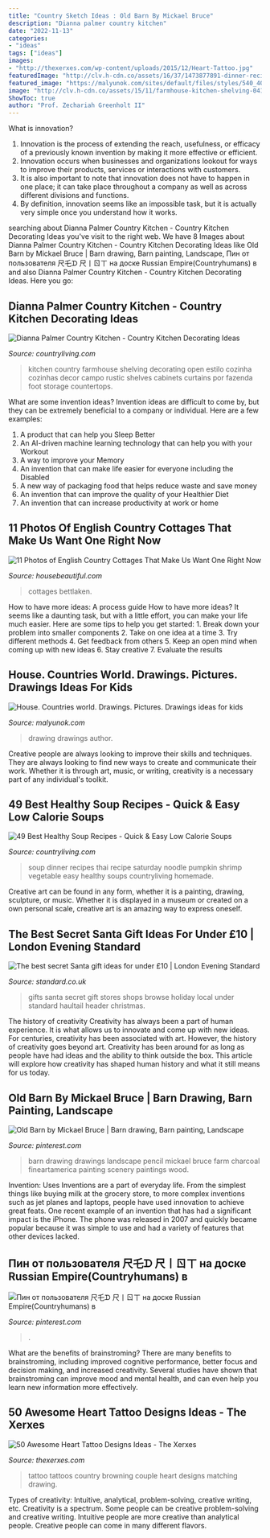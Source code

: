 ```yaml
---
title: "Country Sketch Ideas : Old Barn By Mickael Bruce"
description: "Dianna palmer country kitchen"
date: "2022-11-13"
categories:
- "ideas"
tags: ["ideas"]
images:
- "http://thexerxes.com/wp-content/uploads/2015/12/Heart-Tattoo.jpg"
featuredImage: "http://clv.h-cdn.co/assets/16/37/1473877891-dinner-recipes-thai-noodle-soup-pumpkin-1016.jpg"
featured_image: "https://malyunok.com/sites/default/files/styles/540_400/public/malunok/house_6.jpg?itok=mCVfDmDf"
image: "http://clv.h-cdn.co/assets/15/11/farmhouse-kitchen-shelving-0415-2.jpg"
ShowToc: true
author: "Prof. Zechariah Greenholt II"
---
```



What is innovation?
1. Innovation is the process of extending the reach, usefulness, or efficacy of a previously known invention by making it more effective or efficient.
2. Innovation occurs when businesses and organizations lookout for ways to improve their products, services or interactions with customers.
3. It is also important to note that innovation does not have to happen in one place; it can take place throughout a company as well as across different divisions and functions.
4. By definition, innovation seems like an impossible task, but it is actually very simple once you understand how it works.

	

		
searching about Dianna Palmer Country Kitchen - Country Kitchen Decorating Ideas you've visit to the right web. We have 8 Images about Dianna Palmer Country Kitchen - Country Kitchen Decorating Ideas like Old Barn by Mickael Bruce | Barn drawing, Barn painting, Landscape, Пин от пользователя 尺乇ᗪ 尺丨ㄖㄒ на доске Russian Empire(Countryhumans) в and also Dianna Palmer Country Kitchen - Country Kitchen Decorating Ideas. Here you go:
		
    
## Dianna Palmer Country Kitchen - Country Kitchen Decorating Ideas

<img loading=lazy src="http://clv.h-cdn.co/assets/15/11/farmhouse-kitchen-shelving-0415-2.jpg" onerror="this.onerror=null;this.src='https://tse3.mm.bing.net/th?id=OIP.dO8U0Wgn5eLADPko28dkwwHaLH&amp;pid=15.1';" alt="Dianna Palmer Country Kitchen - Country Kitchen Decorating Ideas">

_Source: countryliving.com_

>kitchen country farmhouse shelving decorating open estilo cozinha cozinhas decor campo rustic shelves cabinets curtains por fazenda foot storage countertops. 

	

What are some invention ideas?
Invention ideas are difficult to come by, but they can be extremely beneficial to a company or individual. Here are a few examples:
1. A product that can help you Sleep Better 
2. An AI-driven machine learning technology that can help you with your Workout 
3. A way to improve your Memory 
4. An invention that can make life easier for everyone including the Disabled 
5. A new way of packaging food that helps reduce waste and save money 
6. An invention that can improve the quality of your Healthier Diet 
7. An invention that can increase productivity at work or home 
    
## 11 Photos Of English Country Cottages That Make Us Want One Right Now

<img loading=lazy src="http://hbu.h-cdn.co/assets/16/08/1456519880-1456431626-gettyimages-91032056.jpg" onerror="this.onerror=null;this.src='https://tse2.mm.bing.net/th?id=OIP.pXC6CoJnxAUkvekdXmceXAHaDt&amp;pid=15.1';" alt="11 Photos of English Country Cottages That Make Us Want One Right Now">

_Source: housebeautiful.com_

>cottages bettlaken. 

	

How to have more ideas: A process guide
How to have more ideas? It seems like a daunting task, but with a little effort, you can make your life much easier. Here are some tips to help you get started: 1. Break down your problem into smaller components 2. Take on one idea at a time 3. Try different methods 4. Get feedback from others 5. Keep an open mind when coming up with new ideas 6. Stay creative 7. Evaluate the results 
    
## House. Countries World. Drawings. Pictures. Drawings Ideas For Kids

<img loading=lazy src="https://malyunok.com/sites/default/files/styles/540_400/public/malunok/house_6.jpg?itok=mCVfDmDf" onerror="this.onerror=null;this.src='https://tse4.mm.bing.net/th?id=OIP.QBcUZKM1zTfmsvVasVlUNgHaFA&amp;pid=15.1';" alt="House. Countries world. Drawings. Pictures. Drawings ideas for kids">

_Source: malyunok.com_

>drawing drawings author. 

	

Creative people are always looking to improve their skills and techniques. They are always looking to find new ways to create and communicate their work. Whether it is through art, music, or writing, creativity is a necessary part of any individual's toolkit.

    
## 49 Best Healthy Soup Recipes - Quick &amp; Easy Low Calorie Soups

<img loading=lazy src="http://clv.h-cdn.co/assets/16/37/1473877891-dinner-recipes-thai-noodle-soup-pumpkin-1016.jpg" onerror="this.onerror=null;this.src='https://tse3.mm.bing.net/th?id=OIP.qDwzb0KkiDWMoDvREI3MAQHaLH&amp;pid=15.1';" alt="49 Best Healthy Soup Recipes - Quick &amp; Easy Low Calorie Soups">

_Source: countryliving.com_

>soup dinner recipes thai recipe saturday noodle pumpkin shrimp vegetable easy healthy soups countryliving homemade. 

	

Creative art can be found in any form, whether it is a painting, drawing, sculpture, or music. Whether it is displayed in a museum or created on a own personal scale, creative art is an amazing way to express oneself.

    
## The Best Secret Santa Gift Ideas For Under £10 | London Evening Standard

<img loading=lazy src="https://static.standard.co.uk/s3fs-public/thumbnails/image/2016/11/18/17/santa-header.jpg" onerror="this.onerror=null;this.src='https://tse3.mm.bing.net/th?id=OIP.FNjlIo5q5kL9ZtttypKe2gHaE8&amp;pid=15.1';" alt="The best secret Santa gift ideas for under £10 | London Evening Standard">

_Source: standard.co.uk_

>gifts santa secret gift stores shops browse holiday local under standard haultail header christmas. 

	

The history of creativity
Creativity has always been a part of human experience. It is what allows us to innovate and come up with new ideas. For centuries, creativity has been associated with art. However, the history of creativity goes beyond art. Creativity has been around for as long as people have had ideas and the ability to think outside the box. This article will explore how creativity has shaped human history and what it still means for us today.

    
## Old Barn By Mickael Bruce | Barn Drawing, Barn Painting, Landscape

<img loading=lazy src="https://i.pinimg.com/736x/d3/08/77/d30877df26aaa3ca3d8768670d49e9e3.jpg" onerror="this.onerror=null;this.src='https://tse1.mm.bing.net/th?id=OIP.srllFdsfxECQGYWJmY734wHaFT&amp;pid=15.1';" alt="Old Barn by Mickael Bruce | Barn drawing, Barn painting, Landscape">

_Source: pinterest.com_

>barn drawing drawings landscape pencil mickael bruce farm charcoal fineartamerica painting scenery paintings wood. 

	

Invention: Uses
Inventions are a part of everyday life. From the simplest things like buying milk at the grocery store, to more complex inventions such as jet planes and laptops, people have used innovation to achieve great feats. 
One recent example of an invention that has had a significant impact is the iPhone. The phone was released in 2007 and quickly became popular because it was simple to use and had a variety of features that other devices lacked.

    
## Пин от пользователя 尺乇ᗪ 尺丨ㄖㄒ на доске Russian Empire(Countryhumans) в

<img loading=lazy src="https://i.pinimg.com/736x/16/44/46/164446f21a501d05c148034b1d51789d.jpg" onerror="this.onerror=null;this.src='https://tse2.mm.bing.net/th?id=OIP.fWdZ32iX0MnMtUYgf1SgPwHaHj&amp;pid=15.1';" alt="Пин от пользователя 尺乇ᗪ 尺丨ㄖㄒ на доске Russian Empire(Countryhumans) в">

_Source: pinterest.com_

>. 

	

What are the benefits of brainstroming?
There are many benefits to brainstroming, including improved cognitive performance, better focus and decision making, and increased creativity. Several studies have shown that brainstroming can improve mood and mental health, and can even help you learn new information more effectively.

    
## 50 Awesome Heart Tattoo Designs Ideas - The Xerxes

<img loading=lazy src="http://thexerxes.com/wp-content/uploads/2015/12/Heart-Tattoo.jpg" onerror="this.onerror=null;this.src='https://tse1.mm.bing.net/th?id=OIP.d4BVWZi8eKdHw5ApO-q6NwHaKZ&amp;pid=15.1';" alt="50 Awesome Heart Tattoo Designs Ideas - The Xerxes">

_Source: thexerxes.com_

>tattoo tattoos country browning couple heart designs matching drawing. 

	

Types of creativity: Intuitive, analytical, problem-solving, creative writing, etc.
Creativity is a spectrum. Some people can be creative problem-solving and creative writing. Intuitive people are more creative than analytical people. Creative people can come in many different flavors.

